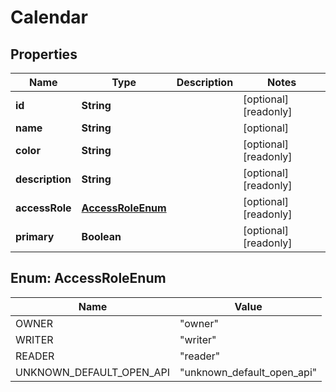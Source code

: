 

# Calendar


## Properties

| Name | Type | Description | Notes |
|------------ | ------------- | ------------- | -------------|
|**id** | **String** |  |  [optional] [readonly] |
|**name** | **String** |  |  [optional] |
|**color** | **String** |  |  [optional] [readonly] |
|**description** | **String** |  |  [optional] [readonly] |
|**accessRole** | [**AccessRoleEnum**](#AccessRoleEnum) |  |  [optional] [readonly] |
|**primary** | **Boolean** |  |  [optional] [readonly] |



## Enum: AccessRoleEnum

| Name | Value |
|---- | -----|
| OWNER | &quot;owner&quot; |
| WRITER | &quot;writer&quot; |
| READER | &quot;reader&quot; |
| UNKNOWN_DEFAULT_OPEN_API | &quot;unknown_default_open_api&quot; |




